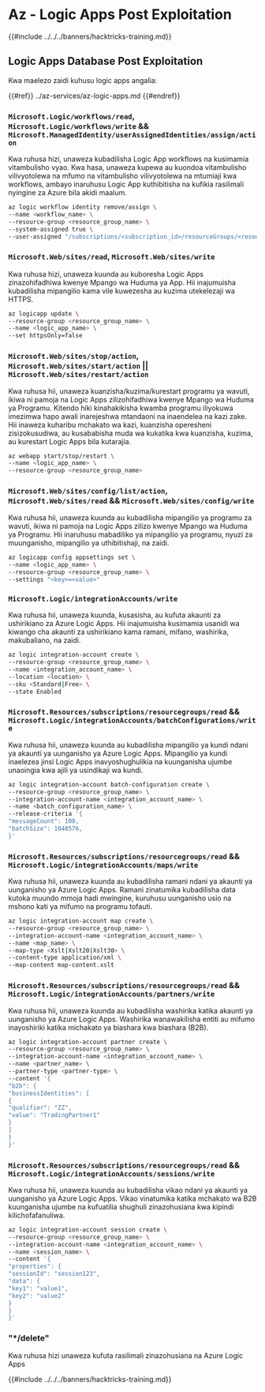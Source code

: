 # Az - Logic Apps Post Exploitation

{{#include ../../../banners/hacktricks-training.md}}

## Logic Apps Database Post Exploitation
Kwa maelezo zaidi kuhusu logic apps angalia:

{{#ref}}
../az-services/az-logic-apps.md
{{#endref}}

### `Microsoft.Logic/workflows/read`, `Microsoft.Logic/workflows/write` && `Microsoft.ManagedIdentity/userAssignedIdentities/assign/action`
Kwa ruhusa hizi, unaweza kubadilisha Logic App workflows na kusimamia vitambulisho vyao. Kwa hasa, unaweza kupewa au kuondoa vitambulisho vilivyotolewa na mfumo na vitambulisho vilivyotolewa na mtumiaji kwa workflows, ambayo inaruhusu Logic App kuthibitisha na kufikia rasilimali nyingine za Azure bila akidi maalum.
```bash
az logic workflow identity remove/assign \
--name <workflow_name> \
--resource-group <resource_group_name> \
--system-assigned true \
--user-assigned "/subscriptions/<subscription_id>/resourceGroups/<resource_group>/providers/Microsoft.ManagedIdentity/userAssignedIdentities/<identity_name>"
```
### `Microsoft.Web/sites/read`, `Microsoft.Web/sites/write`
Kwa ruhusa hizi, unaweza kuunda au kuboresha Logic Apps zinazohifadhiwa kwenye Mpango wa Huduma ya App. Hii inajumuisha kubadilisha mipangilio kama vile kuwezesha au kuzima utekelezaji wa HTTPS.
```bash
az logicapp update \
--resource-group <resource_group_name> \
--name <logic_app_name> \
--set httpsOnly=false
```
### `Microsoft.Web/sites/stop/action`, `Microsoft.Web/sites/start/action` || `Microsoft.Web/sites/restart/action`
Kwa ruhusa hii, unaweza kuanzisha/kuzima/kurestart programu ya wavuti, ikiwa ni pamoja na Logic Apps zilizohifadhiwa kwenye Mpango wa Huduma ya Programu. Kitendo hiki kinahakikisha kwamba programu iliyokuwa imezimwa hapo awali inarejeshwa mtandaoni na inaendelea na kazi zake. Hii inaweza kuharibu mchakato wa kazi, kuanzisha operesheni zisizokusudiwa, au kusababisha muda wa kukatika kwa kuanzisha, kuzima, au kurestart Logic Apps bila kutarajia.
```bash
az webapp start/stop/restart \
--name <logic_app_name> \
--resource-group <resource_group_name>
```
### `Microsoft.Web/sites/config/list/action`, `Microsoft.Web/sites/read` && `Microsoft.Web/sites/config/write`

Kwa ruhusa hii, unaweza kuunda au kubadilisha mipangilio ya programu za wavuti, ikiwa ni pamoja na Logic Apps zilizo kwenye Mpango wa Huduma ya Programu. Hii inaruhusu mabadiliko ya mipangilio ya programu, nyuzi za muunganisho, mipangilio ya uthibitishaji, na zaidi.
```bash
az logicapp config appsettings set \
--name <logic_app_name> \
--resource-group <resource_group_name> \
--settings "<key>=<value>"
```
### `Microsoft.Logic/integrationAccounts/write`
Kwa ruhusa hii, unaweza kuunda, kusasisha, au kufuta akaunti za ushirikiano za Azure Logic Apps. Hii inajumuisha kusimamia usanidi wa kiwango cha akaunti za ushirikiano kama ramani, mifano, washirika, makubaliano, na zaidi.
```bash
az logic integration-account create \
--resource-group <resource_group_name> \
--name <integration_account_name> \
--location <location> \
--sku <Standard|Free> \
--state Enabled
```
### `Microsoft.Resources/subscriptions/resourcegroups/read` && `Microsoft.Logic/integrationAccounts/batchConfigurations/write`

Kwa ruhusa hii, unaweza kuunda au kubadilisha mipangilio ya kundi ndani ya akaunti ya uunganisho ya Azure Logic Apps. Mipangilio ya kundi inaelezea jinsi Logic Apps inavyoshughulikia na kuunganisha ujumbe unaoingia kwa ajili ya usindikaji wa kundi.
```bash
az logic integration-account batch-configuration create \
--resource-group <resource_group_name> \
--integration-account-name <integration_account_name> \
--name <batch_configuration_name> \
--release-criteria '{
"messageCount": 100,
"batchSize": 1048576,
}'
```
### `Microsoft.Resources/subscriptions/resourcegroups/read` && `Microsoft.Logic/integrationAccounts/maps/write`
Kwa ruhusa hii, unaweza kuunda au kubadilisha ramani ndani ya akaunti ya uunganisho ya Azure Logic Apps. Ramani zinatumika kubadilisha data kutoka muundo mmoja hadi mwingine, kuruhusu uunganisho usio na mshono kati ya mifumo na programu tofauti.
```bash
az logic integration-account map create \
--resource-group <resource_group_name> \
--integration-account-name <integration_account_name> \
--name <map_name> \
--map-type <Xslt|Xslt20|Xslt30> \
--content-type application/xml \
--map-content map-content.xslt
```
### `Microsoft.Resources/subscriptions/resourcegroups/read` && `Microsoft.Logic/integrationAccounts/partners/write`
Kwa ruhusa hii, unaweza kuunda au kubadilisha washirika katika akaunti ya uunganisho ya Azure Logic Apps. Washirika wanawakilisha entiti au mifumo inayoshiriki katika michakato ya biashara kwa biashara (B2B).
```bash
az logic integration-account partner create \
--resource-group <resource_group_name> \
--integration-account-name <integration_account_name> \
--name <partner_name> \
--partner-type <partner-type> \
--content '{
"b2b": {
"businessIdentities": [
{
"qualifier": "ZZ",
"value": "TradingPartner1"
}
]
}
}'
```
### `Microsoft.Resources/subscriptions/resourcegroups/read` && `Microsoft.Logic/integrationAccounts/sessions/write`
Kwa ruhusa hii, unaweza kuunda au kubadilisha vikao ndani ya akaunti ya uunganisho ya Azure Logic Apps. Vikao vinatumika katika mchakato wa B2B kuunganisha ujumbe na kufuatilia shughuli zinazohusiana kwa kipindi kilichofafanuliwa.
```bash
az logic integration-account session create \
--resource-group <resource_group_name> \
--integration-account-name <integration_account_name> \
--name <session_name> \
--content '{
"properties": {
"sessionId": "session123",
"data": {
"key1": "value1",
"key2": "value2"
}
}
}'
```
### "*/delete"
Kwa ruhusa hizi unaweza kufuta rasilimali zinazohusiana na Azure Logic Apps



{{#include ../../../banners/hacktricks-training.md}}
